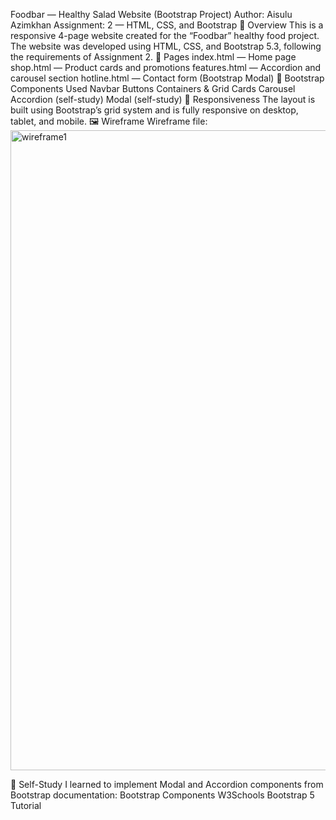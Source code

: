 Foodbar — Healthy Salad Website (Bootstrap Project)
Author: Aisulu Azimkhan
Assignment: 2 — HTML, CSS, and Bootstrap
🌿 Overview
This is a responsive 4-page website created for the “Foodbar” healthy food project.
The website was developed using HTML, CSS, and Bootstrap 5.3, following the requirements of Assignment 2.
🧱 Pages
index.html — Home page
shop.html — Product cards and promotions
features.html — Accordion and carousel section
hotline.html — Contact form (Bootstrap Modal)
🧩 Bootstrap Components Used
Navbar
Buttons
Containers & Grid
Cards
Carousel
Accordion (self-study)
Modal (self-study)
📱 Responsiveness
The layout is built using Bootstrap’s grid system and is fully responsive on desktop, tablet, and mobile.
🖼️ Wireframe
Wireframe file:
<img width="1536" height="1024" alt="wireframe1" src="https://github.com/user-attachments/assets/04191abe-df3d-4253-9ca0-ba95098de26a" />

🧠 Self-Study
I learned to implement Modal and Accordion components from Bootstrap documentation:
Bootstrap Components
W3Schools Bootstrap 5 Tutorial
